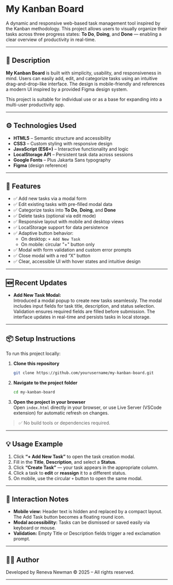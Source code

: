 # My Kanban Board

A dynamic and responsive web-based task management tool inspired by the Kanban methodology. This project allows users to visually organize their tasks across three progress states: **To Do**, **Doing**, and **Done** — enabling a clear overview of productivity in real-time.

---

## 📝 Description

**My Kanban Board** is built with simplicity, usability, and responsiveness in mind. Users can easily add, edit, and categorize tasks using an intuitive drag-and-drop-like interface. The design is mobile-friendly and references a modern UI inspired by a provided Figma design system.

This project is suitable for individual use or as a base for expanding into a multi-user productivity app.

---

## ⚙️ Technologies Used

- **HTML5** – Semantic structure and accessibility
- **CSS3** – Custom styling with responsive design
- **JavaScript (ES6+)** – Interactive functionality and logic
- **LocalStorage API** – Persistent task data across sessions
- **Google Fonts** – Plus Jakarta Sans typography
- **Figma** (design reference)

---

## 🚀 Features

- ✅ Add new tasks via a modal form
- ✅ Edit existing tasks with pre-filled modal data
- ✅ Categorize tasks into **To Do**, **Doing**, and **Done**
- ✅ Delete tasks (optional via edit mode)
- ✅ Responsive layout with mobile and desktop views
- ✅ LocalStorage support for data persistence
- ✅ Adaptive button behavior:
  - On desktop: `+ Add New Task`
  - On mobile: circular "+" button only
- ✅ Modal with form validation and custom error prompts
- ✅ Close modal with a red “X” button
- ✅ Clear, accessible UI with hover states and intuitive design

---

## 🆕 Recent Updates

- **Add New Task Modal:**  
  Introduced a modal popup to create new tasks seamlessly. The modal includes input fields for task title, description, and status selection. Validation ensures required fields are filled before submission. The interface updates in real-time and persists tasks in local storage.

---

## 📦 Setup Instructions

To run this project locally:

1. **Clone this repository**  
   ```bash
   git clone https://github.com/yourusername/my-kanban-board.git
   ```

2. **Navigate to the project folder**  
   ```bash
   cd my-kanban-board
   ```

3. **Open the project in your browser**  
   Open `index.html` directly in your browser, or use Live Server (VSCode extension) for automatic refresh on changes.

> ✅ No build tools or dependencies required.

---

## 💡 Usage Example

1. Click **“+ Add New Task”** to open the task creation modal.
2. Fill in the **Title**, **Description**, and select a **Status**.
3. Click **“Create Task”** — your task appears in the appropriate column.
4. Click a task to **edit** or **reassign** it to a different status.
5. On mobile, use the circular `+` button to open the same modal.

---

## 📱 Interaction Notes

- **Mobile view:** Header text is hidden and replaced by a compact layout. The Add Task button becomes a floating round icon.
- **Modal accessibility:** Tasks can be dismissed or saved easily via keyboard or mouse.
- **Validation:** Empty Title or Description fields trigger a red exclamation prompt.

---

## 🧑‍💻 Author

Developed by Reneva Newman 
© 2025 – All rights reserved.

---
